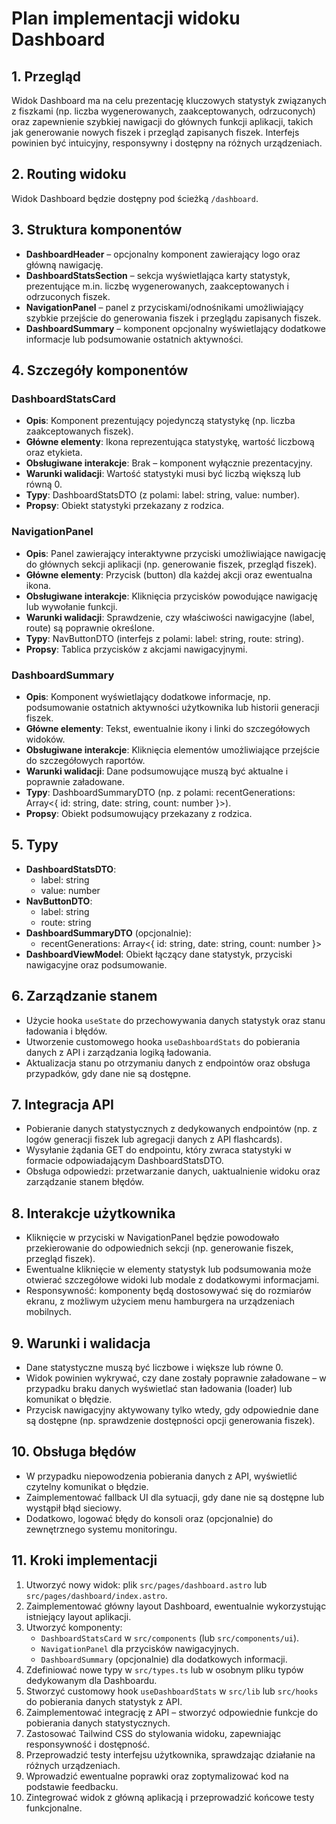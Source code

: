 # Plan implementacji widoku Dashboard

## 1. Przegląd
Widok Dashboard ma na celu prezentację kluczowych statystyk związanych z fiszkami (np. liczba wygenerowanych, zaakceptowanych, odrzuconych) oraz zapewnienie szybkiej nawigacji do głównych funkcji aplikacji, takich jak generowanie nowych fiszek i przegląd zapisanych fiszek. Interfejs powinien być intuicyjny, responsywny i dostępny na różnych urządzeniach.

## 2. Routing widoku
Widok Dashboard będzie dostępny pod ścieżką `/dashboard`.

## 3. Struktura komponentów
- **DashboardHeader** – opcjonalny komponent zawierający logo oraz główną nawigację.
- **DashboardStatsSection** – sekcja wyświetlająca karty statystyk, prezentujące m.in. liczbę wygenerowanych, zaakceptowanych i odrzuconych fiszek.
- **NavigationPanel** – panel z przyciskami/odnośnikami umożliwiający szybkie przejście do generowania fiszek i przeglądu zapisanych fiszek.
- **DashboardSummary** – komponent opcjonalny wyświetlający dodatkowe informacje lub podsumowanie ostatnich aktywności.

## 4. Szczegóły komponentów
### DashboardStatsCard
- **Opis**: Komponent prezentujący pojedynczą statystykę (np. liczba zaakceptowanych fiszek).
- **Główne elementy**: Ikona reprezentująca statystykę, wartość liczbową oraz etykieta.
- **Obsługiwane interakcje**: Brak – komponent wyłącznie prezentacyjny.
- **Warunki walidacji**: Wartość statystyki musi być liczbą większą lub równą 0.
- **Typy**: DashboardStatsDTO (z polami: label: string, value: number).
- **Propsy**: Obiekt statystyki przekazany z rodzica.

### NavigationPanel
- **Opis**: Panel zawierający interaktywne przyciski umożliwiające nawigację do głównych sekcji aplikacji (np. generowanie fiszek, przegląd fiszek).
- **Główne elementy**: Przycisk (button) dla każdej akcji oraz ewentualna ikona.
- **Obsługiwane interakcje**: Kliknięcia przycisków powodujące nawigację lub wywołanie funkcji.
- **Warunki walidacji**: Sprawdzenie, czy właściwości nawigacyjne (label, route) są poprawnie określone.
- **Typy**: NavButtonDTO (interfejs z polami: label: string, route: string).
- **Propsy**: Tablica przycisków z akcjami nawigacyjnymi.

### DashboardSummary
- **Opis**: Komponent wyświetlający dodatkowe informacje, np. podsumowanie ostatnich aktywności użytkownika lub historii generacji fiszek.
- **Główne elementy**: Tekst, ewentualnie ikony i linki do szczegółowych widoków.
- **Obsługiwane interakcje**: Kliknięcia elementów umożliwiające przejście do szczegółowych raportów.
- **Warunki walidacji**: Dane podsumowujące muszą być aktualne i poprawnie załadowane.
- **Typy**: DashboardSummaryDTO (np. z polami: recentGenerations: Array<{ id: string, date: string, count: number }>).
- **Propsy**: Obiekt podsumowujący przekazany z rodzica.

## 5. Typy
- **DashboardStatsDTO**: 
  - label: string
  - value: number
- **NavButtonDTO**:
  - label: string
  - route: string
- **DashboardSummaryDTO** (opcjonalnie): 
  - recentGenerations: Array<{ id: string, date: string, count: number }>
- **DashboardViewModel**: Obiekt łączący dane statystyk, przyciski nawigacyjne oraz podsumowanie.

## 6. Zarządzanie stanem
- Użycie hooka `useState` do przechowywania danych statystyk oraz stanu ładowania i błędów.
- Utworzenie customowego hooka `useDashboardStats` do pobierania danych z API i zarządzania logiką ładowania.
- Aktualizacja stanu po otrzymaniu danych z endpointów oraz obsługa przypadków, gdy dane nie są dostępne.

## 7. Integracja API
- Pobieranie danych statystycznych z dedykowanych endpointów (np. z logów generacji fiszek lub agregacji danych z API flashcards). 
- Wysyłanie żądania GET do endpointu, który zwraca statystyki w formacie odpowiadającym DashboardStatsDTO.
- Obsługa odpowiedzi: przetwarzanie danych, uaktualnienie widoku oraz zarządzanie stanem błędów.

## 8. Interakcje użytkownika
- Kliknięcie w przyciski w NavigationPanel będzie powodowało przekierowanie do odpowiednich sekcji (np. generowanie fiszek, przegląd fiszek).
- Ewentualne kliknięcie w elementy statystyk lub podsumowania może otwierać szczegółowe widoki lub modale z dodatkowymi informacjami.
- Responsywność: komponenty będą dostosowywać się do rozmiarów ekranu, z możliwym użyciem menu hamburgera na urządzeniach mobilnych.

## 9. Warunki i walidacja
- Dane statystyczne muszą być liczbowe i większe lub równe 0.
- Widok powinien wykrywać, czy dane zostały poprawnie załadowane – w przypadku braku danych wyświetlać stan ładowania (loader) lub komunikat o błędzie.
- Przycisk nawigacyjny aktywowany tylko wtedy, gdy odpowiednie dane są dostępne (np. sprawdzenie dostępności opcji generowania fiszek).

## 10. Obsługa błędów
- W przypadku niepowodzenia pobierania danych z API, wyświetlić czytelny komunikat o błędzie.
- Zaimplementować fallback UI dla sytuacji, gdy dane nie są dostępne lub wystąpił błąd sieciowy.
- Dodatkowo, logować błędy do konsoli oraz (opcjonalnie) do zewnętrznego systemu monitoringu.

## 11. Kroki implementacji
1. Utworzyć nowy widok: plik `src/pages/dashboard.astro` lub `src/pages/dashboard/index.astro`.
2. Zaimplementować główny layout Dashboard, ewentualnie wykorzystując istniejący layout aplikacji.
3. Utworzyć komponenty:
   - `DashboardStatsCard` w `src/components` (lub `src/components/ui`).
   - `NavigationPanel` dla przycisków nawigacyjnych.
   - `DashboardSummary` (opcjonalnie) dla dodatkowych informacji.
4. Zdefiniować nowe typy w `src/types.ts` lub w osobnym pliku typów dedykowanym dla Dashboardu.
5. Stworzyć customowy hook `useDashboardStats` w `src/lib` lub `src/hooks` do pobierania danych statystyk z API.
6. Zaimplementować integrację z API – stworzyć odpowiednie funkcje do pobierania danych statystycznych.
7. Zastosować Tailwind CSS do stylowania widoku, zapewniając responsywność i dostępność.
8. Przeprowadzić testy interfejsu użytkownika, sprawdzając działanie na różnych urządzeniach.
9. Wprowadzić ewentualne poprawki oraz zoptymalizować kod na podstawie feedbacku.
10. Zintegrować widok z główną aplikacją i przeprowadzić końcowe testy funkcjonalne. 